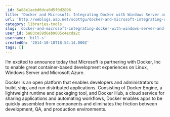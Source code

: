 ```yaml
---
_id: 5a88e1aebd6dca0d5f0d2896
title: "Docker and Microsoft: Integrating Docker with Windows Server and Microsoft Azure"
url: 'http://weblogs.asp.net/scottgu/docker-and-microsoft-integrating-docker-with-windows-server-and-microsoft-azure'
category: libraries-tools
slug: 'docker-and-microsoft-integrating-docker-with-windows-server-and-microsoft-azure'
user_id: 5a83ce59d6eb0005c4ecda2c
username: 'bill-s'
createdOn: '2014-10-18T18:54:14.000Z'
tags: []
---
```


I’m excited to announce today that Microsoft is partnering with Docker, Inc to enable great container-based development experiences on Linux, Windows Server and Microsoft Azure.

Docker is an open platform that enables developers and administrators to build, ship, and run distributed applications. Consisting of Docker Engine, a lightweight runtime and packaging tool, and Docker Hub, a cloud service for sharing applications and automating workflows, Docker enables apps to be quickly assembled from components and eliminates the friction between development, QA, and production environments.
